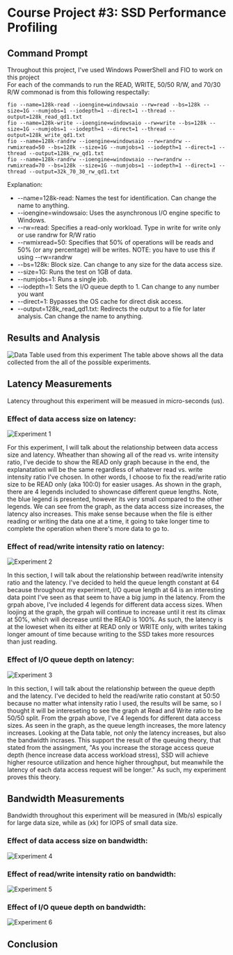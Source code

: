 # Course Project #3: SSD Performance Profiling

## Command Prompt
Throughout this project, I've used Windows PowerShell and FIO to work on this project  
For each of the commands to run the READ, WRITE, 50/50 R/W, and 70/30 R/W commonad is from this following respectally:  
```
fio --name=128k-read --ioengine=windowsaio --rw=read --bs=128k --size=1G --numjobs=1 --iodepth=1 --direct=1 --thread --output=128k_read_qd1.txt
fio --name=128k-write --ioengine=windowsaio --rw=write --bs=128k --size=1G --numjobs=1 --iodepth=1 --direct=1 --thread --output=128k_write_qd1.txt
fio --name=128k-randrw --ioengine=windowsaio --rw=randrw --rwmixread=50 --bs=128k --size=1G --numjobs=1 --iodepth=1 --direct=1 --thread --output=128k_rw_qd1.txt
fio --name=128k-randrw --ioengine=windowsaio --rw=randrw --rwmixread=70 --bs=128k --size=1G --numjobs=1 --iodepth=1 --direct=1 --thread --output=32k_70_30_rw_qd1.txt
```

Explanation:  
- --name=128k-read: Names the test for identification. Can change the name to anything.
- --ioengine=windowsaio: Uses the asynchronous I/O engine specific to Windows.
- --rw=read: Specifies a read-only workload. Type in write for write only or use randrw for R/W ratio
- --rwmixread=50: Specifies that 50% of operations will be reads and 50% (or any percentage) will be writes. NOTE: you have to use this if using --rw=randrw
- --bs=128k: Block size. Can change to any size for the data access size.
- --size=1G: Runs the test on 1GB of data.
- --numjobs=1: Runs a single job.
- --iodepth=1: Sets the I/O queue depth to 1. Can change to any number you want
- --direct=1: Bypasses the OS cache for direct disk access.
- --output=128k_read_qd1.txt: Redirects the output to a file for later analysis. Can change the name to anything.

## Results and Analysis
![Data Table used from this experiment](https://github.com/PritomP25/Adanced-Computer-System/blob/f896f5f1ba2b5e96a08352e0fe40acee16102df8/Project3/Images/Full_Data.PNG)
The table above shows all the data collected from the all of the possible experiments.

## Latency Measurements
Latency throughout this experiment will be measued in micro-seconds (us).

### Effect of data access size on latency: 
![Experiment 1](https://github.com/PritomP25/Adanced-Computer-System/blob/86b966c1e909a9f30383d4ba60b5b1b223c9ae52/Project3/Images/Data%20Access%20Size%20vs.%20Latency%20at%20READ%20only.png)

For this experiment, I will talk about the relationship between data access size and latency. Wheather than showing all of the read vs. write intensity ratio, I've decide to show the READ only graph because in the end, the explanatation will be the same regardless of whatever read vs. write intensity ratio I've chosen. In other words, I choose to fix the read/write ratio size to be READ only (aka 100:0) for easier usages. As shown in the graph, there are 4 legends included to showncase different queue lengths. Note, the blue legend is presented, however its very small compared to the other legends. We can see from the graph, as the data access size increases, the latency also increases. This make sense because when the file is either reading or writing the data one at a time, it going to take longer time to complete the operation when there's more data to go to. 


### Effect of read/write intensity ratio on latency:
![Experiment 2](https://github.com/PritomP25/Adanced-Computer-System/blob/8f6518b7f4e6d54726214ca7d4ffc72ed0032ff2/Project3/Images/R_W%20Ratio%20vs%20Latency%20at%20I_O%20queue%20depth%20of%2064.png)

In this section, I will talk about the relationship between read/write intensity ratio and the latency. I've decided to held the queue length constant at 64 because throughout my experiment, I/O queue length at 64 is an interesting data point I've seen as that seem to have a big jump in the latency. From the grpah above, I've included 4 legends for different data access sizes. When loojing at the graph, the grpah will continue to increase until it rest its climax at 50%, which will decrease until the READ is 100%. As such, the latency is at the loweset when its either at READ only or WRITE only, with writes taking longer amount of time because writing to the SSD takes more resources than just reading. 


### Effect of I/O queue depth on latency:
![Experiment 3](https://github.com/PritomP25/Adanced-Computer-System/blob/926fc99f5288cc4e97e145e71ce34244dbc78e35/Project3/Images/I_O%20Queue%20Depth%20vs.%20Latency%20at%2050%25_50%25%20R_W%20Ratio.png)

In this section, I will talk about the relationship between the queue depth and the latency. I've decided to held the read/write ratio constant at 50:50 because no matter what intensity ratio I used, the results will be same, so I thought it will be intereseting to see the graph at Read and Write ratio to be 50/50 split. From the grpah above, I've 4 legends for different data access sizes. As seen in the graph, as the queue length increases, the more latency increases. Looking at the Data table, not only the latency increases, but also the bandwidth incrases. This support the result of the queuing theory, that stated from the assingment, "As you increase the storage access queue depth (hence increase data access workload stress),
SSD will achieve higher resource utilization and hence higher throughput, but meanwhile the latency of each data access request will be longer." As such, my experiment proves this theory. 


## Bandwidth Measurements
Bandwidth throughout this experiment will be measured in (Mb/s) espically for large data size, while as (xk) for IOPS of small data size.

### Effect of data access size on bandwidth:
![Experiment 4](https://github.com/PritomP25/Adanced-Computer-System/blob/aaa60461a8fe796df7ca47ab76b784f54dcb9d06/Project3/Images/Data%20Access%20Size%20vs.%20Bandwidth%20at%20READ%20Only.png)



### Effect of read/write intensity ratio on bandwidth:
![Experiment 5](https://github.com/PritomP25/Adanced-Computer-System/blob/2c507f3bcb66c626550d48c7dd67b2767d1472b8/Project3/Images/R_W%20Ratio%20vs%20Bandwidth%20at%20I_O%20queue%20depth%20of%2064.png)



### Effect of I/O queue depth on bandwidth:
![Experiment 6](https://github.com/PritomP25/Adanced-Computer-System/blob/c2e709e693d55d40e4b7d42ce1df3b8bd7da5893/Project3/Images/I_O%20Queue%20Depth%20vs.%20Bandwidth%20at%2050%25_50%25%20R_W%20Ratio.png)



## Conclusion






